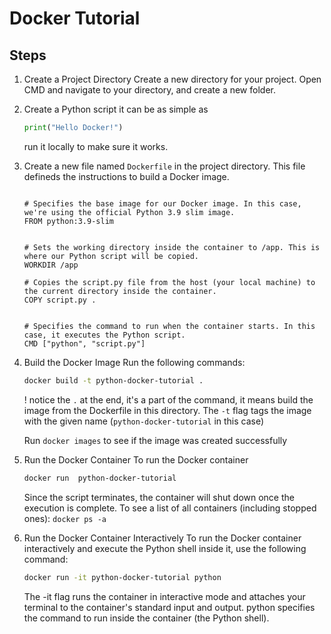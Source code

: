 # Docker Tutorial

## Steps

1. Create a Project Directory
   Create a new directory for your project. Open CMD and navigate to your directory, and create a new folder.

2. Create a Python script
   it can be as simple as  

   ```python
   print("Hello Docker!")
   ```

    run it locally to make sure it works.

3. Create a new file named `Dockerfile` in the project directory. This file defineds the instructions to build a Docker image.

    ```docker

    # Specifies the base image for our Docker image. In this case, we're using the official Python 3.9 slim image.
    FROM python:3.9-slim


    # Sets the working directory inside the container to /app. This is where our Python script will be copied.
    WORKDIR /app

    # Copies the script.py file from the host (your local machine) to the current directory inside the container.
    COPY script.py .


    # Specifies the command to run when the container starts. In this case, it executes the Python script.
    CMD ["python", "script.py"]
    ```

4. Build the Docker Image
    Run the following commands:

    ```bash
    docker build -t python-docker-tutorial .
    ```

    ! notice the `.` at the end, it's a part of the command, it means build the image from the Dockerfile in this directory.
    The `-t` flag tags the image with the given name (`python-docker-tutorial` in this case)

    Run `docker images` to see if the image was created successfully

5. Run the Docker Container
    To run the Docker container 

    ```bash
    docker run  python-docker-tutorial
    ```
    
    Since the script terminates, the container will shut down once the execution is complete.
    To see a list of all containers (including stopped ones):
    `docker ps -a`

6. Run the Docker Container Interactively
   To run the Docker container interactively and execute the Python shell inside it, use the following command:
   ```bash
   docker run -it python-docker-tutorial python
    ```
    The -it flag runs the container in interactive mode and attaches your terminal to the container's standard input and output. python specifies the command to run inside the container (the Python shell).